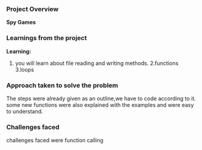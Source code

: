 ### Project Overview

 **Spy Games**



### Learnings from the project

 **Learning:**

1. you will learn about file reading and writing methods.
2.functions
3.loops 


### Approach taken to solve the problem

 The steps were already given as an outline,we have to code according to it.
some new functions were also explained with the examples and were easy to understand.


### Challenges faced

 challenges faced were function calling


